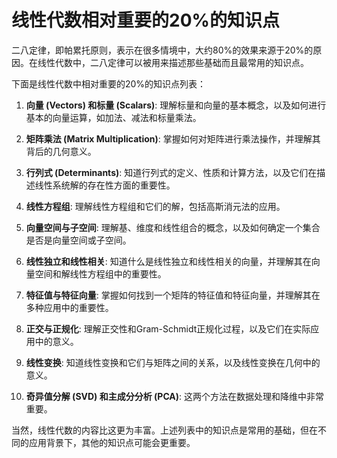 # 线性代数相对重要的20%的知识点

二八定律，即帕累托原则，表示在很多情境中，大约80%的效果来源于20%的原因。在线性代数中，二八定律可以被用来描述那些基础而且最常用的知识点。

下面是线性代数中相对重要的20%的知识点列表：

1. **向量 (Vectors) 和标量 (Scalars)**: 理解标量和向量的基本概念，以及如何进行基本的向量运算，如加法、减法和标量乘法。

2. **矩阵乘法 (Matrix Multiplication)**: 掌握如何对矩阵进行乘法操作，并理解其背后的几何意义。

3. **行列式 (Determinants)**: 知道行列式的定义、性质和计算方法，以及它们在描述线性系统解的存在性方面的重要性。

4. **线性方程组**: 理解线性方程组和它们的解，包括高斯消元法的应用。

5. **向量空间与子空间**: 理解基、维度和线性组合的概念，以及如何确定一个集合是否是向量空间或子空间。

6. **线性独立和线性相关**: 知道什么是线性独立和线性相关的向量，并理解其在向量空间和解线性方程组中的重要性。

7. **特征值与特征向量**: 掌握如何找到一个矩阵的特征值和特征向量，并理解其在多种应用中的重要性。

8. **正交与正规化**: 理解正交性和Gram-Schmidt正规化过程，以及它们在实际应用中的意义。

9. **线性变换**: 知道线性变换和它们与矩阵之间的关系，以及线性变换在几何中的意义。

10. **奇异值分解 (SVD) 和主成分分析 (PCA)**: 这两个方法在数据处理和降维中非常重要。

当然，线性代数的内容比这更为丰富。上述列表中的知识点是常用的基础，但在不同的应用背景下，其他的知识点可能会更重要。
